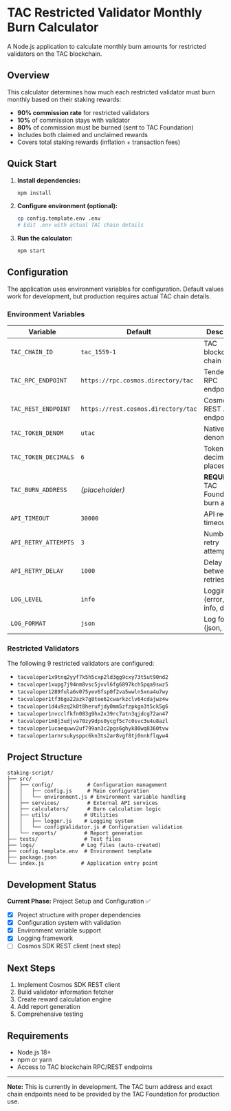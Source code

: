 # TAC Restricted Validator Monthly Burn Calculator

A Node.js application to calculate monthly burn amounts for restricted validators on the TAC blockchain.

## Overview

This calculator determines how much each restricted validator must burn monthly based on their staking rewards:
- **90% commission rate** for restricted validators
- **10%** of commission stays with validator
- **80%** of commission must be burned (sent to TAC Foundation)
- Includes both claimed and unclaimed rewards
- Covers total staking rewards (inflation + transaction fees)

## Quick Start

1. **Install dependencies:**
   ```bash
   npm install
   ```

2. **Configure environment (optional):**
   ```bash
   cp config.template.env .env
   # Edit .env with actual TAC chain details
   ```

3. **Run the calculator:**
   ```bash
   npm start
   ```

## Configuration

The application uses environment variables for configuration. Default values work for development, but production requires actual TAC chain details.

### Environment Variables

| Variable | Default | Description |
|----------|---------|-------------|
| `TAC_CHAIN_ID` | `tac_1559-1` | TAC blockchain chain ID |
| `TAC_RPC_ENDPOINT` | `https://rpc.cosmos.directory/tac` | Tendermint RPC endpoint |
| `TAC_REST_ENDPOINT` | `https://rest.cosmos.directory/tac` | Cosmos REST API endpoint |
| `TAC_TOKEN_DENOM` | `utac` | Native token denomination |
| `TAC_TOKEN_DECIMALS` | `6` | Token decimal places |
| `TAC_BURN_ADDRESS` | *(placeholder)* | **REQUIRED**: TAC Foundation burn address |
| `API_TIMEOUT` | `30000` | API request timeout (ms) |
| `API_RETRY_ATTEMPTS` | `3` | Number of retry attempts |
| `API_RETRY_DELAY` | `1000` | Delay between retries (ms) |
| `LOG_LEVEL` | `info` | Logging level (error, warn, info, debug) |
| `LOG_FORMAT` | `json` | Log format (json, simple) |

### Restricted Validators

The following 9 restricted validators are configured:
- `tacvaloper1x9tnq2yyf7k5h5cxp2ld3gg9cxy73t5ut90nd2`
- `tacvaloper1xupg7j94nm8vsc5jvvl6fg6897kch5pqa9swz5`
- `tacvaloper1289fula6v075yev6fsp0f2va5wwln5xna4u7wy`
- `tacvaloper1tf36ga22azk7g8tee62cwarkzclv64cdajwz4w`
- `tacvaloper1d4u9zq2k0t8herufjdy0mm5zfzpkgn3t5ck5g6`
- `tacvaloper1nvcclfkfn083g9hx2x39rc7atn3qjdcg72an47`
- `tacvaloper1m8j3udjva70zy9dps0ycgf5c7c0svc3u4u8azl`
- `tacvaloper1ucaequwv2uf799an3c2pgs6ghyk80wq8360tvw`
- `tacvaloper1arnrsukysppc6kn3ts2ar8vgf8tj0nnkflqyw4`

## Project Structure

```
staking-script/
├── src/
│   ├── config/           # Configuration management
│   │   ├── config.js     # Main configuration
│   │   └── environment.js # Environment variable handling
│   ├── services/         # External API services
│   ├── calculators/      # Burn calculation logic
│   ├── utils/           # Utilities
│   │   ├── logger.js    # Logging system
│   │   └── configValidator.js # Configuration validation
│   └── reports/         # Report generation
├── tests/               # Test files
├── logs/               # Log files (auto-created)
├── config.template.env  # Environment template
├── package.json
└── index.js            # Application entry point
```

## Development Status

**Current Phase:** Project Setup and Configuration ✅
- [x] Project structure with proper dependencies
- [x] Configuration system with validation
- [x] Environment variable support
- [x] Logging framework
- [ ] Cosmos SDK REST client (next step)

## Next Steps

1. Implement Cosmos SDK REST client
2. Build validator information fetcher
3. Create reward calculation engine
4. Add report generation
5. Comprehensive testing

## Requirements

- Node.js 18+ 
- npm or yarn
- Access to TAC blockchain RPC/REST endpoints

---

**Note:** This is currently in development. The TAC burn address and exact chain endpoints need to be provided by the TAC Foundation for production use.
